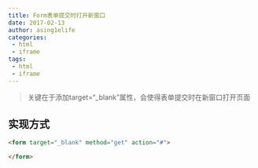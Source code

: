 ```yaml
---
title: Form表单提交时打开新窗口
date: 2017-02-13
author: asing1elife
categories:
 - html
 - iframe
tags:
 - html
 - iframe
---
```

> 关键在于添加target=“_blank”属性，会使得表单提交时在新窗口打开页面  

## 实现方式
```html
<form target="_blank" method="get" action="#">

</form>
```